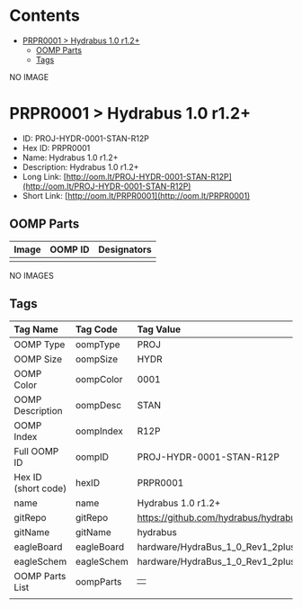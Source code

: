 



Contents
========

* [PRPR0001 > Hydrabus 1.0 r1.2+](#prpr0001--hydrabus-10-r12)
	* [OOMP Parts](#oomp-parts)
	* [Tags](#tags)
  
NO IMAGE  
# PRPR0001 > Hydrabus 1.0 r1.2+

- ID: PROJ-HYDR-0001-STAN-R12P
- Hex ID: PRPR0001
- Name: Hydrabus 1.0 r1.2+
- Description: Hydrabus 1.0 r1.2+
- Long Link: [http://oom.lt/PROJ-HYDR-0001-STAN-R12P](http://oom.lt/PROJ-HYDR-0001-STAN-R12P)
- Short Link: [http://oom.lt/PRPR0001](http://oom.lt/PRPR0001)

## OOMP Parts
  

|Image|OOMP ID|Designators|
| :--- | :--- | :--- |
||||
  
NO IMAGES  
## Tags
  

|Tag Name|Tag Code|Tag Value|
| :--- | :--- | :--- |
|OOMP Type|oompType|PROJ|
|OOMP Size|oompSize|HYDR|
|OOMP Color|oompColor|0001|
|OOMP Description|oompDesc|STAN|
|OOMP Index|oompIndex|R12P|
|Full OOMP ID|oompID|PROJ-HYDR-0001-STAN-R12P|
|Hex ID (short code)|hexID|PRPR0001|
|name|name|Hydrabus 1.0 r1.2+|
|gitRepo|gitRepo|https://github.com/hydrabus/hydrabus|
|gitName|gitName|hydrabus|
|eagleBoard|eagleBoard|hardware/HydraBus_1_0_Rev1_2plus.brd|
|eagleSchem|eagleSchem|hardware/HydraBus_1_0_Rev1_2plus.sch|
|OOMP Parts List|oompParts|<table><tr><td></td></tr></table>|
||||
